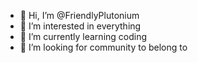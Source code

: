- 👋 Hi, I’m @FriendlyPlutonium
- 👀 I’m interested in everything 
- 🌱 I’m currently learning coding
- 💞️ I’m looking for community to belong to
  

<!---
FriendlyPlutonium/FriendlyPlutonium is a ✨ special ✨ repository because its `README.md` (this file) appears on your GitHub profile.
You can click the Preview link to take a look at your changes.
--->
